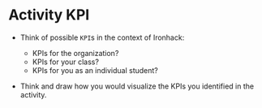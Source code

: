 # Activity KPI 

- Think of possible `KPI`s in the context of Ironhack:

  + KPIs for the organization?
  + KPIs for your class?
  + KPIs for you as an individual student?

- Think and draw how you would visualize the KPIs you identified in the activity.


